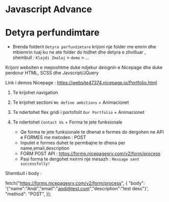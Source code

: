 # Javascript Advance

# Detyra perfundimtare

- Brenda folderit `Detyra perfundimtare` krijoni nje folder me emrin dhe mbiemrin tuaj ku ne ate folder do hidhet dhe detyra e zhvilluar , shembull : `Klajdi Zmalaj` > `demo` > ...

Krijoni websiten e meposhtme duke ndjekur designin e Nicepage dhe duke perdorur HTML, SCSS dhe Javscript/JQuery

Link i demos Nicepage : https://website47374.nicepage.io/Portfolio.html

1. Te krijohet navigation

2. Te krijohet sectioni `We define ambitions` + Animacionet

3. Te ndertohet flex gridi i portofolit `Our Portfolio` + Animacionet

4. Te ndertohet `Contact Us` + Forma te jete funksionale
   - Qe forma te jete funksionale te dhenat e formes do dergohen ne API e FORMES me metoden : POST
   - Inputet e formes duhet te permbajne te dhena per name,email,description
   - FORM POST API : https://forms.nicepagesrv.com/v2/form/process
   - Pasi forma te dergohet nxirrni nje mesazh : `Message sent successfully!`

Shembull i body :

fetch("https://forms.nicepagesrv.com/v2/form/process", {
"body": '{"name":"Andi","email":"andi@test.com","description":"test desc"}',
"method": "POST",
});
